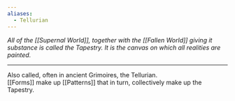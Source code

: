 ```yaml
---
aliases:
  - Tellurian
---
```

_All of the [[Supernal World]], together with the [[Fallen World]] giving it substance is called the Tapestry. It is the canvas on which all realities are painted._

---

Also called, often in ancient Grimoires, the Tellurian. \
[[Forms]] make up [[Patterns]] that in turn, collectively make up the Tapestry.